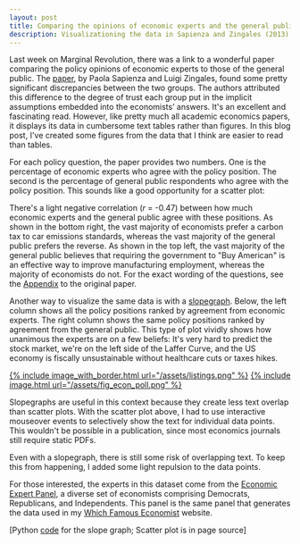 ```yaml
---
layout: post
title: Comparing the opinions of economic experts and the general public
description: Visualizationing the data in Sapienza and Zingales (2013)
---
```


<meta charset="utf-8">

<style>

.axis path,
.axis line {
  fill: none; /* chance go none */
  stroke: #000;
  shape-rendering: crispEdges;
}

.axis text {
  font: 12px sans-serif;
}

.survey_dot {
  stroke: #fff;
  fill: #f58032;
}

.tooltip {
  position: absolute;
  text-align: left;
  width: 150px;
  padding: 8px;
  margin-top: -20px;
  font: 10px sans-serif;
  background: rgba(200, 200, 200, 0.9);
  pointer-events: none;
}

</style>


Last week on Marginal Revolution, there was a link to a wonderful paper comparing the policy opinions of economic experts to those of the general public. The [paper](http://faculty.chicagobooth.edu/luigi.zingales/papers/research/economic-experts-vs-average-americans.pdf), by Paola Sapienza and Luigi Zingales, found some pretty significant discrepancies between the two groups. The authors attributed this difference to the degree of trust each group put in the implicit assumptions embedded into the economists’ answers. It's an excellent and fascinating read. However, like pretty much all academic economics papers, it displays its data in cumbersome text tables rather than figures. In this blog post, I've created some figures from the data that I think are easier to read than tables.

For each policy question, the paper provides two numbers. One is the percentage of economic experts who agree with the policy position. The second is the percentage of general public respondents who agree with the policy position. This sounds like a good opportunity for a scatter plot:

<!-- The tooltip has absolute positioning, which means it is positioned
"relative" to any parent it has who has either absolute or relative positioning.
The #econ_scatter parent would by default be static, so I have to change it to
relative -->
<div class="wrapper">
  <div id="econ_scatter" class="inner" style="position:relative"></div>
</div>

There's a light negative correlation (*r* = -0.47) between how much economic experts and the general public agree with these positions. As shown in the bottom right, the vast majority of economists prefer a carbon tax to car emissions standards, whereas the vast majority of the general public prefers the reverse. As shown in the top left, the vast majority of the general public believes that requiring the government to "Buy American" is an effective way to improve manufacturing employment, whereas the majority of economists do not. For the exact wording of the questions, see the [Appendix](http://docplayer.net/9302120-Economic-experts-vs-average-americans-online-appendix.html) to the original paper.

Another way to visualize the same data is with a [slopegraph](http://charliepark.org/slopegraphs/). Below, the left column shows all the policy positions ranked by agreement from economic experts. The right column shows the same policy positions ranked by agreement from the general public. This type of plot vividly shows how unanimous the experts are on a few beliefs: It's very hard to predict the stock market, we're on the left side of the Laffer Curve, and the US economy is fiscally unsustainable without healthcare cuts or taxes hikes.

[{% include image_with_border.html url="/assets/listings.png" %}](http://www.dealspotter.info)
[{% include image.html url="/assets/fig_econ_poll.png" %}](http://chris-said.io/assets/fig_econ_poll.png)

Slopegraphs are useful in this context because they create less text overlap than scatter plots. With the scatter plot above, I had to use interactive mouseover events to selectively show the text for individual data points. This wouldn't be possible in a publication, since most economics journals still require static PDFs.

Even with a slopegraph, there is still some risk of overlapping text. To keep this from happening, I added some light repulsion to the data points.

For those interested, the experts in this dataset come from the [Economic Expert Panel](http://www.igmchicago.org/igm-economic-experts-panel), a diverse set of economists comprising Democrats, Republicans, and Independents. This panel is the same panel that generates the data used in my [Which Famous Economist](http://whichfamouseconomistareyoumostsimilarto.com/) website.

\[Python [code](https://gist.github.com/csaid/21677bb64c1579f9e9d4852529331ac2) for the slope graph; Scatter plot is in page source\]



<script src="http://d3js.org/d3.v3.min.js"></script>

<script>
<!-- Example based on http://bl.ocks.org/weiglemc/6185069 -->


var survey_results = [
  {
    "issue": "Moving education funding to school vouchers would benefit students",
    "public_agreement": 56.2,
    "expert_agreement": 51.4
  },
  {
    "issue": "Benefits of automakers bailouts will exceed their cost",
    "public_agreement": 51.9,
    "expert_agreement": 57.5
  },
  {
    "issue": "To reduce student loan risk, link college eligibility to performance",
    "public_agreement": 61.0,
    "expert_agreement": 69.7
  },
  {
    "issue": "2009 Stimulus: benefits will exceed its costs",
    "public_agreement": 43.4,
    "expert_agreement": 52.7
  },
  {
    "issue": "Large banks are big mostly for efficiency gains, not for political power",
    "public_agreement": 39.4,
    "expert_agreement": 17.9
  },
  {
    "issue": "CEOs are paid more than the value they add to firms",
    "public_agreement": 66.8,
    "expert_agreement": 39.3
  },
  {
    "issue": "2010 unemployment rate was lower thanks to automaker bailout",
    "public_agreement": 54.8,
    "expert_agreement": 84.8
  },
  {
    "issue": "2008 bank bailouts: benefits outweighed costs",
    "public_agreement": 38.7,
    "expert_agreement": 69.7
  },
  {
    "issue": "Raising taxes on the rich would increase tax revenue",
    "public_agreement": 66.3,
    "expert_agreement": 97.4
  },
  {
    "issue": "Large banks would be smaller without government support",
    "public_agreement": 65.2,
    "expert_agreement": 33.3
  },
  {
    "issue": "Fannie & Freddie do not rebate subsidies through lower interest rates",
    "public_agreement": 66.7,
    "expert_agreement": 31.4
  },
  {
    "issue": "Changes in US gasoline prices are mainly due to market factors",
    "public_agreement": 54.3,
    "expert_agreement": 92.3
  },
  {
    "issue": "It is hard to predict stock prices",
    "public_agreement": 55.2,
    "expert_agreement": 100.0
  },
  {
    "issue": "2009 ARRA lowered unemployment rate",
    "public_agreement": 45.6,
    "expert_agreement": 91.6
  },
  {
    "issue": "NAFTA increased welfare",
    "public_agreement": 46.1,
    "expert_agreement": 94.5
  },
  {
    "issue": "Eliminating mortgage deduction improves individual finance efficiency",
    "public_agreement": 35.6,
    "expert_agreement": 89.4
  },
  {
    "issue": "\"Buy American\" has significant impact on manufacturing employment",
    "public_agreement": 75.6,
    "expert_agreement": 11.4
  },
  {
    "issue": "US economy is sustainable w/o healthcare cuts or tax hikes",
    "public_agreement": 67.6,
    "expert_agreement": 0.00
  },
  {
    "issue": "A carbon tax is more efficient than car emission standards",
    "public_agreement": 22.5,
    "expert_agreement": 92.5
  }
  ]

if( /Android|webOS|iPhone|iPad|iPod|BlackBerry|IEMobile|Opera Mini/i.test(navigator.userAgent) ) {
  var full_width = 400
  var full_height = 300;
  var r = 10
} else {
  var full_width = 550
  var full_height = 400;
  var r = 12
}

var margin = {top: 30, right: 20, bottom: 50, left: 50},
    width = full_width - margin.left - margin.right,
    econ_survey_height = full_height - margin.top - margin.bottom;

/*
 * value accessor - returns the value to encode for a given data object.
 * scale - maps value to a visual display encoding, such as a pixel position.
 * map function - maps from data value to display value
 * axis - sets up axis
 */

// setup x
var xValue = function(d) { return d.expert_agreement;}, // data -> value
    xScale = d3.scale.linear().range([0, width]), // value -> display
    xMap = function(d) { return xScale(xValue(d));}, // data -> display
    xAxisEconSurvey = d3.svg.axis().scale(xScale).orient("bottom");

// setup y
var yValue = function(d) { return d.public_agreement;}, // data -> value
    yScale = d3.scale.linear().range([econ_survey_height, 0]), // value -> display
    yMap = function(d) { return yScale(yValue(d));}, // data -> display
    yAxisEconSurvey = d3.svg.axis().scale(yScale).orient("left");


// add the graph canvas to the #econ_scatter of the webpage
var svg = d3.select("#econ_scatter").append("svg")
    .attr("width", width + margin.left + margin.right)
    .attr("height", econ_survey_height + margin.top + margin.bottom)
  .append("g")
    .attr("transform", "translate(" + margin.left + "," + margin.top + ")");

// add the tooltip area to the webpage
var tooltip = d3.select("#econ_scatter").append("div")
    .attr("class", "tooltip")
    .style("display", "none")
    // .style("opacity", 0);


  // don't want dots overlapping axis, so add in buffer to data domain
  xScale.domain([-5, 105]);
  yScale.domain([15, 85]);

  // x-axis
  svg.append("g")
      .attr("class", "x axis")
      .attr("transform", "translate(0," + econ_survey_height + ")")
      .call(xAxisEconSurvey);

  // y-axis
  svg.append("g")
      .attr("class", "y axis")
      .call(yAxisEconSurvey);

  // x-label
  svg.append("text")
      .attr("x", width/2)
      .attr("y", econ_survey_height + 40)
      .style("text-anchor", "middle")
      .style("font-size", "14px")
      .text("Expert Agreement (%)");

  // y-label
  svg.append("text")
      .attr("transform", "rotate(-90)")
      .attr("x", -econ_survey_height/2)
      .attr("y", -45)
      .attr("dy", ".71em")
      .style("text-anchor", "middle")
      .style("font-size", "14px")
      .text("Public Agreement (%)");

  // draw dots
  svg.selectAll(".survey_dot")
      .data(survey_results)
    .enter().append("circle")
      .attr("class", "survey_dot")
      .attr("r", r)
      .attr("cx", xMap)
      .attr("cy", yMap)
      .on("mouseover", mouseover)
      .on("mousemove", mousemove)
      .on("mouseout", mouseout);


  function mouseover(d) {
    tooltip.style("display", "inline")
      .style("position", "absolute");
  }

  function mousemove(d) {
    tooltip
        .text(d.issue)
        .style("position", "absolute")
        .style("left", (xMap(d)) + "px")
        .style("top", (yMap(d)) + "px");
  }

  function mouseout(d) {
    tooltip.style("display", "none")
    .style("position", "absolute");
  }

</script>
